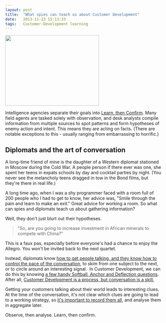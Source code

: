 ```yaml
---
layout: post
title:  "What spies can teach us about Customer Development"
date:   2013-11-23 15:13:33
tags:   Customer-Development learning
---
```


<a href="https://dl.dropboxusercontent.com/u/6606104/www/saintsal/img/2012/09/waiting-for-the-train-flickr-thomasleuthard-.png"><img class="alignnone size-medium wp-image-1515" title="waiting for the train - flickr - thomasleuthard" src="https://dl.dropboxusercontent.com/u/6606104/www/saintsal/img/2012/09/waiting-for-the-train-flickr-thomasleuthard--300x225.png" alt="" width="300" height="225" /></a>

Intelligence agencies separate their goals into <a href="http://foundercentric.com/#learnconfirm">Learn, then Confirm</a>. Many field agents are tasked solely with observation, and desk analysts compile information from multiple sources to spot patterns and form hypotheses of enemy action and intent. This means they are acting on facts. (There are notable exceptions to this - usually ranging from embarrassing to horrific.)
<h2>Diplomats and the art of conversation</h2>
A long-time friend of mine is the daughter of a Western diplomat stationed in Moscow during the Cold War. A people person if there ever was one, she spent her teens in expats schools by day and cocktail parties by night. (You never see the melancholy teens dragged in tow in the Bond films, but they're there in real life.)

A long time ago, when I was a shy programmer faced with a room full of 200 people who I had to get to know, her advice was, "Smile through the pain and learn to make an exit." Great advice for working a room. So what can spies and diplomats teach us about gathering information?

Well, they don't just blurt out their hypotheses.
<blockquote>"So, are you going to increase investment in African minerals to compete with China?"</blockquote>
This is a faux pas, especially before everyone's had a chance to enjoy the Allegro. You won't be invited back to the next quartet.

Instead, diplomats know <a href="http://www.saintsal.com/2012/09/softball-anchor-and-deflection-questions/">how to get people talking, and they know how to control the pace of the conversation</a>, to skim from one subject to the next, or to circle around an interesting signal.  In Customer Development, we can do this by knowing <a href="http://www.saintsal.com/2012/09/softball-anchor-and-deflection-questions/">a few handy Softball, Anchor and Deflection questions</a>. After all, <a href="http://www.saintsal.com/2012/09/softball-anchor-and-deflection-questions/">Customer Development is a process, but conversation is a skill.</a>

Getting your customers talking about their world leads to interesting clues. At the time of the conversation, it's not clear which clues are going to lead to a working strategy, so <a href="http://thestartuptoolkit.com/blog/2012/09/pizza-party-custdev/">it's important to record them all</a>, and analyse them in aggregate later.

Observe, then analyse. Learn, then confirm.

&nbsp;
